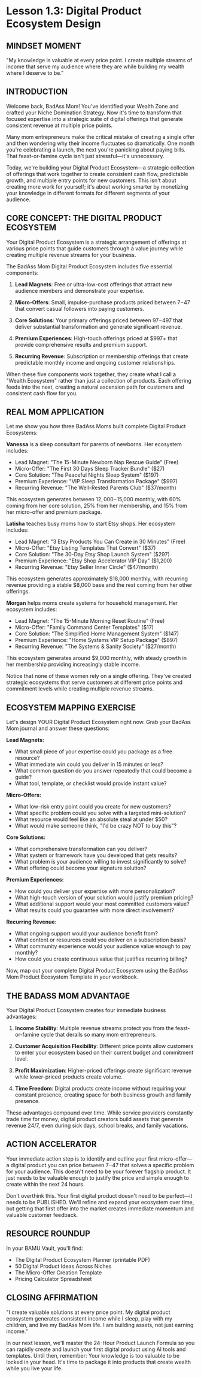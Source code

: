 # Lesson 1.3: Digital Product Ecosystem Design

## MINDSET MOMENT
"My knowledge is valuable at every price point. I create multiple streams of income that serve my audience where they are while building my wealth where I deserve to be."

## INTRODUCTION

Welcome back, BadAss Mom! You've identified your Wealth Zone and crafted your Niche Domination Strategy. Now it's time to transform that focused expertise into a strategic suite of digital offerings that generate consistent revenue at multiple price points.

Many mom entrepreneurs make the critical mistake of creating a single offer and then wondering why their income fluctuates so dramatically. One month you're celebrating a launch, the next you're panicking about paying bills. That feast-or-famine cycle isn't just stressful—it's unnecessary.

Today, we're building your Digital Product Ecosystem—a strategic collection of offerings that work together to create consistent cash flow, predictable growth, and multiple entry points for new customers. This isn't about creating more work for yourself; it's about working smarter by monetizing your knowledge in different formats for different segments of your audience.

## CORE CONCEPT: THE DIGITAL PRODUCT ECOSYSTEM

Your Digital Product Ecosystem is a strategic arrangement of offerings at various price points that guide customers through a value journey while creating multiple revenue streams for your business.

The BadAss Mom Digital Product Ecosystem includes five essential components:

1. **Lead Magnets**: Free or ultra-low-cost offerings that attract new audience members and demonstrate your expertise.

2. **Micro-Offers**: Small, impulse-purchase products priced between $7-$47 that convert casual followers into paying customers.

3. **Core Solutions**: Your primary offerings priced between $97-$497 that deliver substantial transformation and generate significant revenue.

4. **Premium Experiences**: High-touch offerings priced at $997+ that provide comprehensive results and premium support.

5. **Recurring Revenue**: Subscription or membership offerings that create predictable monthly income and ongoing customer relationships.

When these five components work together, they create what I call a "Wealth Ecosystem" rather than just a collection of products. Each offering feeds into the next, creating a natural ascension path for customers and consistent cash flow for you.

## REAL MOM APPLICATION

Let me show you how three BadAss Moms built complete Digital Product Ecosystems:

**Vanessa** is a sleep consultant for parents of newborns. Her ecosystem includes:
- Lead Magnet: "The 15-Minute Newborn Nap Rescue Guide" (Free)
- Micro-Offer: "The First 30 Days Sleep Tracker Bundle" ($27)
- Core Solution: "The Peaceful Nights Sleep System" ($197)
- Premium Experience: "VIP Sleep Transformation Package" ($997)
- Recurring Revenue: "The Well-Rested Parents Club" ($37/month)

This ecosystem generates between $12,000-$15,000 monthly, with 60% coming from her core solution, 25% from her membership, and 15% from her micro-offer and premium package.

**Latisha** teaches busy moms how to start Etsy shops. Her ecosystem includes:
- Lead Magnet: "3 Etsy Products You Can Create in 30 Minutes" (Free)
- Micro-Offer: "Etsy Listing Templates That Convert" ($37)
- Core Solution: "The 30-Day Etsy Shop Launch System" ($297)
- Premium Experience: "Etsy Shop Accelerator VIP Day" ($1,200)
- Recurring Revenue: "Etsy Seller Inner Circle" ($47/month)

This ecosystem generates approximately $18,000 monthly, with recurring revenue providing a stable $8,000 base and the rest coming from her other offerings.

**Morgan** helps moms create systems for household management. Her ecosystem includes:
- Lead Magnet: "The 15-Minute Morning Reset Routine" (Free)
- Micro-Offer: "Family Command Center Templates" ($17)
- Core Solution: "The Simplified Home Management System" ($147)
- Premium Experience: "Home Systems VIP Setup Package" ($897)
- Recurring Revenue: "The Systems & Sanity Society" ($27/month)

This ecosystem generates around $9,000 monthly, with steady growth in her membership providing increasingly stable income.

Notice that none of these women rely on a single offering. They've created strategic ecosystems that serve customers at different price points and commitment levels while creating multiple revenue streams.

## ECOSYSTEM MAPPING EXERCISE

Let's design YOUR Digital Product Ecosystem right now. Grab your BadAss Mom journal and answer these questions:

**Lead Magnets:**
- What small piece of your expertise could you package as a free resource?
- What immediate win could you deliver in 15 minutes or less?
- What common question do you answer repeatedly that could become a guide?
- What tool, template, or checklist would provide instant value?

**Micro-Offers:**
- What low-risk entry point could you create for new customers?
- What specific problem could you solve with a targeted mini-solution?
- What resource would feel like an absolute steal at under $50?
- What would make someone think, "I'd be crazy NOT to buy this"?

**Core Solutions:**
- What comprehensive transformation can you deliver?
- What system or framework have you developed that gets results?
- What problem is your audience willing to invest significantly to solve?
- What offering could become your signature solution?

**Premium Experiences:**
- How could you deliver your expertise with more personalization?
- What high-touch version of your solution would justify premium pricing?
- What additional support would your most committed customers value?
- What results could you guarantee with more direct involvement?

**Recurring Revenue:**
- What ongoing support would your audience benefit from?
- What content or resources could you deliver on a subscription basis?
- What community experience would your audience value enough to pay monthly?
- How could you create continuous value that justifies recurring billing?

Now, map out your complete Digital Product Ecosystem using the BadAss Mom Product Ecosystem Template in your workbook.

## THE BADASS MOM ADVANTAGE

Your Digital Product Ecosystem creates four immediate business advantages:

1. **Income Stability**: Multiple revenue streams protect you from the feast-or-famine cycle that derails so many mom entrepreneurs.

2. **Customer Acquisition Flexibility**: Different price points allow customers to enter your ecosystem based on their current budget and commitment level.

3. **Profit Maximization**: Higher-priced offerings create significant revenue while lower-priced products create volume.

4. **Time Freedom**: Digital products create income without requiring your constant presence, creating space for both business growth and family presence.

These advantages compound over time. While service providers constantly trade time for money, digital product creators build assets that generate revenue 24/7, even during sick days, school breaks, and family vacations.

## ACTION ACCELERATOR

Your immediate action step is to identify and outline your first micro-offer—a digital product you can price between $7-$47 that solves a specific problem for your audience. This doesn't need to be your forever flagship product. It just needs to be valuable enough to justify the price and simple enough to create within the next 24 hours.

Don't overthink this. Your first digital product doesn't need to be perfect—it needs to be PUBLISHED. We'll refine and expand your ecosystem over time, but getting that first offer into the market creates immediate momentum and valuable customer feedback.

## RESOURCE ROUNDUP

In your BAMU Vault, you'll find:
- The Digital Product Ecosystem Planner (printable PDF)
- 50 Digital Product Ideas Across Niches
- The Micro-Offer Creation Template
- Pricing Calculator Spreadsheet

## CLOSING AFFIRMATION

"I create valuable solutions at every price point. My digital product ecosystem generates consistent income while I sleep, play with my children, and live my BadAss Mom life. I am building assets, not just earning income."

In our next lesson, we'll master the 24-Hour Product Launch Formula so you can rapidly create and launch your first digital product using AI tools and templates. Until then, remember: Your knowledge is too valuable to be locked in your head. It's time to package it into products that create wealth while you live your life.
